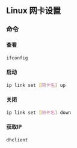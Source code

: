 <!--
 * @Description: 
 * @Version: 1.0
 * @Author: DaLao
 * @Email: dalao@xxx.com
 * @Date: 2022-07-03 18:55:10
 * @LastEditors: Li Yuanhao
 * @LastEditTime: 2023-04-05 16:30:18
-->

## Linux 网卡设置


### 命令


#### 查看


```sh
ifconfig
```


#### 启动

```sh
ip link set [网卡名] up
```


#### 关闭

```sh
ip link set [网卡名] down
```


#### 获取IP

```sh
dhclient
```